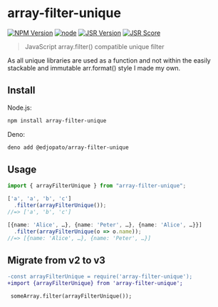 # array-filter-unique

[![NPM Version](https://img.shields.io/npm/v/array-filter-unique.svg)](https://www.npmjs.com/package/array-filter-unique)
[![node](https://img.shields.io/node/v/array-filter-unique.svg)](https://www.npmjs.com/package/array-filter-unique)
[![JSR Version](https://jsr.io/badges/@edjopato/array-filter-unique)](https://jsr.io/@edjopato/array-filter-unique)
[![JSR Score](https://jsr.io/badges/@edjopato/array-filter-unique/score)](https://jsr.io/@edjopato/array-filter-unique/score)

> JavaScript array.filter() compatible unique filter

As all unique libraries are used as a function and not within the easily
stackable and immutable arr.format() style I made my own.

## Install

Node.js:

```bash
npm install array-filter-unique
```

Deno:

```bash
deno add @edjopato/array-filter-unique
```

## Usage

```ts
import { arrayFilterUnique } from "array-filter-unique";

['a', 'a', 'b', 'c']
  .filter(arrayFilterUnique());
//=> ['a', 'b', 'c']

[{name: 'Alice', …}, {name: 'Peter', …}, {name: 'Alice', …}}]
  .filter(arrayFilterUnique(o => o.name));
//=> [{name: 'Alice', …}, {name: 'Peter', …}]
```

## Migrate from v2 to v3

```diff
-const arrayFilterUnique = require('array-filter-unique');
+import {arrayFilterUnique} from 'array-filter-unique';

 someArray.filter(arrayFilterUnique());
```
